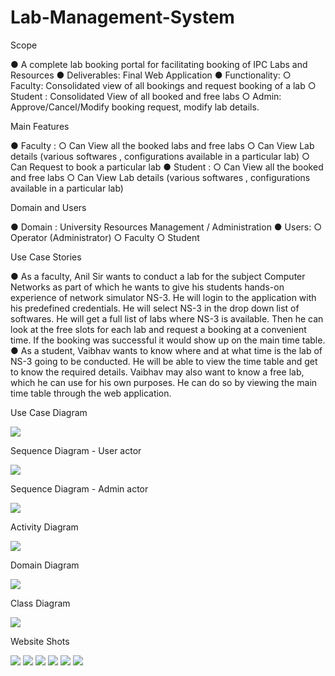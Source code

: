 # Lab-Management-System

Scope

● A complete lab booking portal for facilitating booking of IPC Labs and Resources
● Deliverables: Final Web Application
● Functionality:
  ○ Faculty: Consolidated view of all bookings and request booking of a lab
  ○ Student : Consolidated View of all booked and free labs
  ○ Admin: Approve/Cancel/Modify booking request, modify lab details.


Main Features

● Faculty :
  ○ Can View all the booked labs and free labs
  ○ Can View Lab details (various softwares , configurations available in a
    particular lab)
  ○ Can Request to book a particular lab
● Student :
  ○ Can View all the booked and free labs
  ○ Can View Lab details (various softwares , configurations available in a
    particular lab)


Domain and Users

● Domain : University Resources Management / Administration
● Users:
  ○ Operator (Administrator)
  ○ Faculty
  ○ Student


Use Case Stories

● As a faculty, Anil Sir wants to conduct a lab for the subject Computer Networks as part of
  which he wants to give his students hands-on experience of network simulator NS-3. He will
  login to the application with his predefined credentials. He will select NS-3 in the drop down
  list of softwares. He will get a full list of labs where NS-3 is available. Then he can look at the
  free slots for each lab and request a booking at a convenient time. If the booking was
  successful it would show up on the main time table.
● As a student, Vaibhav wants to know where and at what time is the lab of NS-3 going to be
  conducted. He will be able to view the time table and get to know the required details.
  Vaibhav may also want to know a free lab, which he can use for his own purposes. He can do
  so by viewing the main time table through the web application.


Use Case Diagram

![](./Images/use_case_diag.png)


Sequence Diagram - User actor

![](./Images/sequence_diag_prof.png)


Sequence Diagram - Admin actor

![](./Images/sequence_diag_admin.png)


Activity Diagram

![](./Images/activity_diag.png)


Domain Diagram

![](./Images/domain_diag.png)


Class Diagram

![](./Images/class_diag.png)



Website Shots

![](./Images/web1.png)
![](./Images/web2.png)
![](./Images/web3.png)
![](./Images/web4.png)
![](./Images/web5.png)
![](./Images/web6.png)
